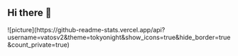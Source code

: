 ## Hi there 👋

<!--
**THEGOODBALL/THEGOODBALL** is a ✨ _special_ ✨ repository because its `README.md` (this file) appears on your GitHub profile.

Here are some ideas to get you started:

- 🔭 I’m currently working on python
- 🌱 I’m currently learning javascirpt and html

- 😄 Pronouns: he/him

-->![picture](https://github-readme-stats.vercel.app/api?username=vatosv2&theme=tokyonight&show_icons=true&hide_border=true&count_private=true)


